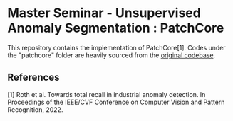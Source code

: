 # Master Seminar - Unsupervised Anomaly Segmentation : PatchCore

This repository contains the implementation of PatchCore[1].
Codes under the "patchcore" folder are heavily sourced from the [original codebase](https://www.google.com).

## References
[1] Roth et al. Towards total recall in industrial anomaly detection. In Proceedings of the IEEE/CVF Conference on Computer Vision and Pattern Recognition, 2022.